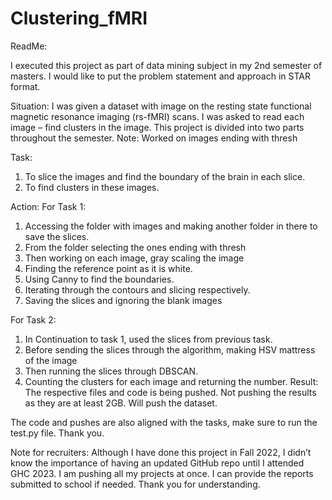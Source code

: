 # Clustering_fMRI

ReadMe:

I executed this project as part of data mining subject in my 2nd semester of masters. I would like to put the problem statement and approach in STAR format.

Situation: 
I was given a dataset with image on the resting state functional magnetic resonance imaging (rs-fMRI) scans. I was asked to read each image – find clusters in the image. This project is divided into two parts throughout the semester.
Note: Worked on images ending with thresh

Task:
1.	To slice the images and find the boundary of the brain in each slice.
2.	To find clusters in these images.

Action:
For Task 1: 
1.	Accessing the folder with images and making another folder in there to save the slices.
2.	From the folder selecting the ones ending with thresh
3.	Then working on each image, gray scaling the image
4.	Finding the reference point as it is white.
5.	Using Canny to find the boundaries.
6.	Iterating through the contours and slicing respectively.
7.	Saving the slices and ignoring the blank images



For Task 2:
1.	In Continuation to task 1, used the slices from previous task.
2.	Before sending the slices through the algorithm, making HSV mattress of the image
3.	Then running the slices through DBSCAN.
4.	Counting the clusters for each image and returning the number.
Result:
 	The respective files and code is being pushed. Not pushing the results as they are at least 2GB. Will push the dataset.

The code and pushes are also aligned with the tasks, make sure to run the test.py file.
Thank you.


Note for recruiters: Although I have done this project in Fall 2022, I didn’t know the importance of having an updated GitHub repo until I attended GHC 2023. I am pushing all my projects at once. I can provide the reports submitted to school if needed. Thank you for understanding.
